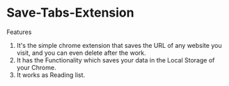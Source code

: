 # Save-Tabs-Extension
Features
1. It's the simple chrome extension that saves the URL of any website you visit, and you can even delete after the work.
2. It has the Functionality which saves your data in the Local Storage of your Chrome.
3. It works as Reading list.
